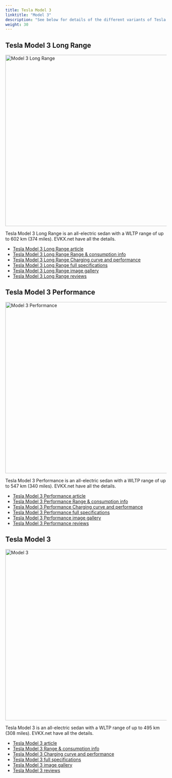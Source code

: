 ```yaml
---
title: Tesla Model 3
linktitle: "Model 3"
description: "See below for details of the different variants of Tesla Model 3"
weight: 30
---
```

## Tesla Model 3 Long Range

<a href="/models/tesla/model_3/model_3_long_range/"><img src="https://media.evkx.net/multimedia/models/tesla/model_3/model_3_long_range/main_1_st.jpg" width="800" height="533" alt="Model 3 Long Range" ></a>

Tesla Model 3 Long Range is an all-electric sedan with a WLTP range of up to 602 km (374 miles). EVKX.net have all the details. 

- [Tesla Model 3 Long Range article](/models/tesla/model_3/model_3_long_range/)
- [Tesla Model 3 Long Range Range & consumption info](/models/tesla/model_3/model_3_long_range//rangeandconsumption)
- [Tesla Model 3 Long Range Charging curve and performance](/models/tesla/model_3/model_3_long_range//chargingcurve)
- [Tesla Model 3 Long Range full specifications](/models/tesla/model_3/model_3_long_range//specifications)
- [Tesla Model 3 Long Range image gallery](/models/tesla/model_3/model_3_long_range//gallery)
- [Tesla Model 3 Long Range reviews](/models/tesla/model_3/model_3_long_range//reviews)

## Tesla Model 3 Performance

<a href="/models/tesla/model_3/model_3_performance/"><img src="https://media.evkx.net/multimedia/models/tesla/model_3/model_3_performance/main_1_st.jpg" width="800" height="533" alt="Model 3 Performance" ></a>

Tesla Model 3 Performance is an all-electric sedan with a WLTP range of up to 547 km (340 miles). EVKX.net have all the details. 

- [Tesla Model 3 Performance article](/models/tesla/model_3/model_3_performance/)
- [Tesla Model 3 Performance Range & consumption info](/models/tesla/model_3/model_3_performance//rangeandconsumption)
- [Tesla Model 3 Performance Charging curve and performance](/models/tesla/model_3/model_3_performance//chargingcurve)
- [Tesla Model 3 Performance full specifications](/models/tesla/model_3/model_3_performance//specifications)
- [Tesla Model 3 Performance image gallery](/models/tesla/model_3/model_3_performance//gallery)
- [Tesla Model 3 Performance reviews](/models/tesla/model_3/model_3_performance//reviews)

## Tesla Model 3

<a href="/models/tesla/model_3/model_3/"><img src="https://media.evkx.net/multimedia/models/tesla/model_3/model_3/main_1_st.jpg" width="800" height="533" alt="Model 3" ></a>

Tesla Model 3 is an all-electric sedan with a WLTP range of up to 495 km (308 miles). EVKX.net have all the details. 

- [Tesla Model 3 article](/models/tesla/model_3/model_3/)
- [Tesla Model 3 Range & consumption info](/models/tesla/model_3/model_3//rangeandconsumption)
- [Tesla Model 3 Charging curve and performance](/models/tesla/model_3/model_3//chargingcurve)
- [Tesla Model 3 full specifications](/models/tesla/model_3/model_3//specifications)
- [Tesla Model 3 image gallery](/models/tesla/model_3/model_3//gallery)
- [Tesla Model 3 reviews](/models/tesla/model_3/model_3//reviews)

